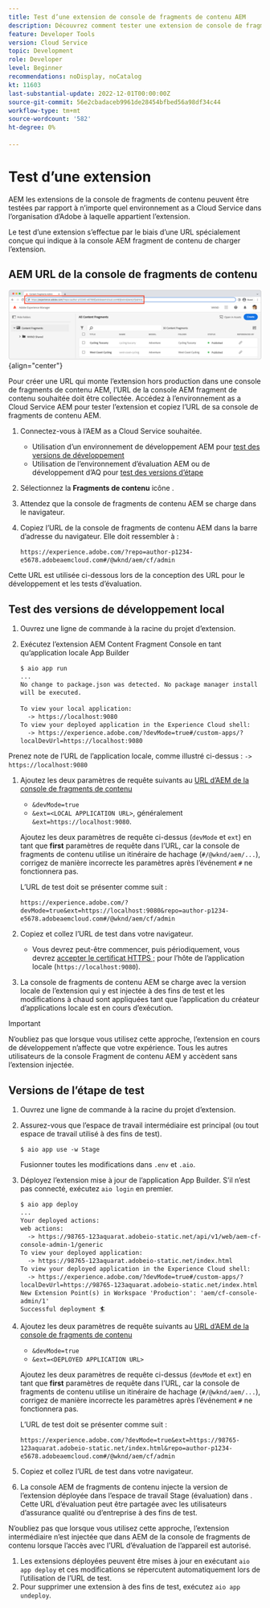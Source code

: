 ```yaml
---
title: Test d’une extension de console de fragments de contenu AEM
description: Découvrez comment tester une extension de console de fragments de contenu AEM avant son déploiement en production.
feature: Developer Tools
version: Cloud Service
topic: Development
role: Developer
level: Beginner
recommendations: noDisplay, noCatalog
kt: 11603
last-substantial-update: 2022-12-01T00:00:00Z
source-git-commit: 56e2cbadaceb9961de28454bfbed56a98df34c44
workflow-type: tm+mt
source-wordcount: '582'
ht-degree: 0%

---
```



# Test d’une extension

AEM les extensions de la console de fragments de contenu peuvent être testées par rapport à n’importe quel environnement as a Cloud Service dans l’organisation d’Adobe à laquelle appartient l’extension.

Le test d’une extension s’effectue par le biais d’une URL spécialement conçue qui indique à la console AEM fragment de contenu de charger l’extension.

## AEM URL de la console de fragments de contenu

![AEM URL de la console de fragments de contenu](./assets/test/content-fragment-console-url.png){align="center"}

Pour créer une URL qui monte l’extension hors production dans une console de fragments de contenu AEM, l’URL de la console AEM fragment de contenu souhaitée doit être collectée. Accédez à l’environnement as a Cloud Service AEM pour tester l’extension et copiez l’URL de sa console de fragments de contenu AEM.

1. Connectez-vous à l’AEM as a Cloud Service souhaitée.

   + Utilisation d’un environnement de développement AEM pour [test des versions de développement](#testing-development-builds)
   + Utilisation de l’environnement d’évaluation AEM ou de développement d’AQ pour [test des versions d’étape](#testing-stage-builds)

1. Sélectionnez la __Fragments de contenu__ icône .
1. Attendez que la console de fragments de contenu AEM se charge dans le navigateur.
1. Copiez l’URL de la console de fragments de contenu AEM dans la barre d’adresse du navigateur. Elle doit ressembler à :

   ```
   https://experience.adobe.com/?repo=author-p1234-e5678.adobeaemcloud.com#/@wknd/aem/cf/admin
   ```

Cette URL est utilisée ci-dessous lors de la conception des URL pour le développement et les tests d’évaluation.

## Test des versions de développement local

1. Ouvrez une ligne de commande à la racine du projet d’extension.
1. Exécutez l’extension AEM Content Fragment Console en tant qu’application locale App Builder

   ```shell
   $ aio app run
   ...
   No change to package.json was detected. No package manager install will be executed.
   
   To view your local application:
     -> https://localhost:9080
   To view your deployed application in the Experience Cloud shell:
     -> https://experience.adobe.com/?devMode=true#/custom-apps/?localDevUrl=https://localhost:9080
   ```

Prenez note de l’URL de l’application locale, comme illustré ci-dessus : `-> https://localhost:9080`

1. Ajoutez les deux paramètres de requête suivants au [URL d’AEM de la console de fragments de contenu](#aem-content-fragment-console-url)
   + `&devMode=true`
   + `&ext=<LOCAL APPLICATION URL>`, généralement `&ext=https://localhost:9080`.

   Ajoutez les deux paramètres de requête ci-dessus (`devMode` et `ext`) en tant que __first__ paramètres de requête dans l’URL, car la console de fragments de contenu utilise un itinéraire de hachage (`#/@wknd/aem/...`), corrigez de manière incorrecte les paramètres après l’événement `#` ne fonctionnera pas.

   L’URL de test doit se présenter comme suit :

   ```
   https://experience.adobe.com/?devMode=true&ext=https://localhost:9080&repo=author-p1234-e5678.adobeaemcloud.com#/@wknd/aem/cf/admin
   ```

1. Copiez et collez l’URL de test dans votre navigateur.

   + Vous devrez peut-être commencer, puis périodiquement, vous devrez [accepter le certificat HTTPS ;](https://developer.adobe.com/uix/docs/services/aem-cf-console-admin/extension-development/#accepting-the-certificate-first-time-users) pour l’hôte de l’application locale (`https://localhost:9080`).

1. La console de fragments de contenu AEM se charge avec la version locale de l’extension qui y est injectée à des fins de test et les modifications à chaud sont appliquées tant que l’application du créateur d’applications locale est en cours d’exécution.

>[!IMPORTANT]
>
>N’oubliez pas que lorsque vous utilisez cette approche, l’extension en cours de développement n’affecte que votre expérience. Tous les autres utilisateurs de la console Fragment de contenu AEM y accèdent sans l’extension injectée.


## Versions de l’étape de test

1. Ouvrez une ligne de commande à la racine du projet d’extension.
1. Assurez-vous que l’espace de travail intermédiaire est principal (ou tout espace de travail utilisé à des fins de test).

   ```shell
   $ aio app use -w Stage
   ```
   Fusionner toutes les modifications dans `.env` et `.aio`.
1. Déployez l’extension mise à jour de l’application App Builder. S’il n’est pas connecté, exécutez `aio login` en premier.

   ```shell
   $ aio app deploy
   ...
   Your deployed actions:
   web actions:
     -> https://98765-123aquarat.adobeio-static.net/api/v1/web/aem-cf-console-admin-1/generic 
   To view your deployed application:
     -> https://98765-123aquarat.adobeio-static.net/index.html
   To view your deployed application in the Experience Cloud shell:
     -> https://experience.adobe.com/?devMode=true#/custom-apps/?localDevUrl=https://98765-123aquarat.adobeio-static.net/index.html
   New Extension Point(s) in Workspace 'Production': 'aem/cf-console-admin/1'
   Successful deployment 🏄
   ```

1. Ajoutez les deux paramètres de requête suivants au [URL d’AEM de la console de fragments de contenu](#aem-content-fragment-console-url)
   + `&devMode=true`
   + `&ext=<DEPLOYED APPLICATION URL>`

   Ajoutez les deux paramètres de requête ci-dessus (`devMode` et `ext`) en tant que __first__ paramètres de requête dans l’URL, car la console de fragments de contenu utilise un itinéraire de hachage (`#/@wknd/aem/...`), corrigez de manière incorrecte les paramètres après l’événement `#` ne fonctionnera pas.

   L’URL de test doit se présenter comme suit :

   ```
   https://experience.adobe.com/?devMode=true&ext=https://98765-123aquarat.adobeio-static.net/index.html&repo=author-p1234-e5678.adobeaemcloud.com#/@wknd/aem/cf/admin
   ```

1. Copiez et collez l’URL de test dans votre navigateur.
1. La console AEM de fragments de contenu injecte la version de l’extension déployée dans l’espace de travail Stage (évaluation) dans . Cette URL d’évaluation peut être partagée avec les utilisateurs d’assurance qualité ou d’entreprise à des fins de test.

N’oubliez pas que lorsque vous utilisez cette approche, l’extension intermédiaire n’est injectée que dans AEM de la console de fragments de contenu lorsque l’accès avec l’URL d’évaluation de l’appareil est autorisé.

1. Les extensions déployées peuvent être mises à jour en exécutant `aio app deploy` et ces modifications se répercutent automatiquement lors de l’utilisation de l’URL de test.
1. Pour supprimer une extension à des fins de test, exécutez `aio app undeploy`.



